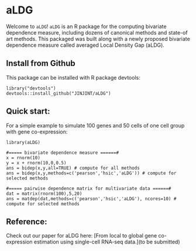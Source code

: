 # aLDG

Welcome to ``aLDG``!  ``aLDG`` is an R package for the computing bivariate dependence measure, 
including dozens of canonical methods and state-of art methods.  This packaged was built along with 
a newly proposed bivariate dependence measure called averaged Local Density Gap (aLDG).

## Install from Github
This package can be installed with R package devtools:
```{r}
library("devtools")
devtools::install_github("JINJINT/aLDG")
```

## Quick start:

For a simple example to simulate 100 genes and 50 cells of one cell group with gene co-expression:
```{r}
library(aLDG)

#===== bivariate dependence measure ======#
x = rnorm(10)
y = x + rnorm(10,0,0.5) 
ans = bidep(x,y,all=TRUE) # compute for all methods
ans = bidep(x,y,methods=c('pearson','hsic','aLDG')) # compute for selected methods

#===== pairwise dependence matrix for multivariate data ======#
dat = matrix(rnorm(100),5,20)
ans = matdep(dat,methods=c('pearson','hsic','aLDG'), ncores=10) # compute for selected methods
```

## Reference:
Check out our paper for aLDG here:
[From local to global gene co-expression estimation using single-cell RNA-seq data.](to be submitted)
